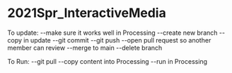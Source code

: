 # 2021Spr_InteractiveMedia

To update:
--make sure it works well in Processing
--create new branch
--copy in update
--git commit 
--git push
--open pull request so another member can review
--merge to main
--delete branch

To Run:
--git pull
--copy content into Processing
--run in Processing
